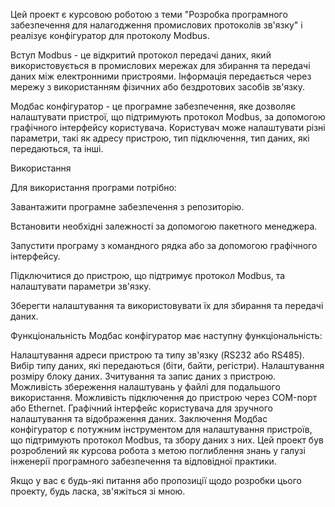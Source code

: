Цей проект є курсовою роботою з теми "Розробка програмного забезпечення для налагодження промислових протоколів зв'язку" і реалізує конфігуратор для протоколу Modbus.

Вступ Modbus - це відкритий протокол передачі даних, який використовується в промислових мережах для збирання та передачі даних між електронними пристроями. Інформація передається через мережу з використанням фізичних або бездротових засобів зв'язку.

Модбас конфігуратор - це програмне забезпечення, яке дозволяє налаштувати пристрої, що підтримують протокол Modbus, за допомогою графічного інтерфейсу користувача. Користувач може налаштувати різні параметри, такі як адресу пристрою, тип підключення, тип даних, які передаються, та інші.

Використання

Для використання програми потрібно:

Завантажити програмне забезпечення з репозиторію.

Встановити необхідні залежності за допомогою пакетного менеджера.

Запустити програму з командного рядка або за допомогою графічного інтерфейсу.

Підключитися до пристрою, що підтримує протокол Modbus, та налаштувати параметри зв'язку.

Зберегти налаштування та використовувати їх для збирання та передачі даних.

Функціональність Модбас конфігуратор має наступну функціональність:

Налаштування адреси пристрою та типу зв'язку (RS232 або RS485). Вибір типу даних, які передаються (біти, байти, регістри). Налаштування розміру блоку даних. Зчитування та запис даних з пристрою. Можливість збереження налаштувань у файлі для подальшого використання. Можливість підключення до пристрою через COM-порт або Ethernet. Графічний інтерфейс користувача для зручного налаштування та відображення даних. Заключення Модбас конфігуратор є потужним інструментом для налаштування пристроїв, що підтримують протокол Modbus, та збору даних з них. Цей проект був розроблений як курсова робота з метою поглиблення знань у галузі інженерії програмного забезпечення та відповідної практики.

Якщо у вас є будь-які питання або пропозиції щодо розробки цього проекту, будь ласка, зв'яжіться зі мною.
